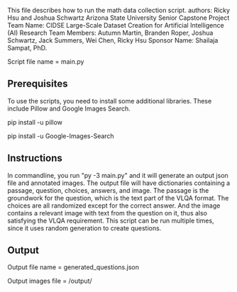 This file describes how to run the math data collection script.
authors: Ricky Hsu and Joshua Schwartz
Arizona State University Senior Capstone Project
Team Name: CIDSE Large-Scale Dataset Creation for Artificial Intelligence (AI) Research
Team Members: Autumn Martin, Branden Roper, Joshua Schwartz, Jack Summers, Wei Chen, Ricky Hsu
Sponsor Name: Shailaja Sampat, PhD.

Script file name = main.py


## Prerequisites

To use the scripts, you need to install some additional libraries. These include Pillow and Google Images Search.

pip install -u pillow

pip install -u Google-Images-Search


## Instructions

In commandline, you run "py -3 main.py" and it will generate an output json file and annotated images. The output file will have dictionaries containing a passage, question, choices, answers, and image. The passage is the groundwork for the question, which is the text part of the VLQA format. The choices are all randomized except for the correct answer. And the image contains a relevant image with text from the question on it, thus also satisfying the VLQA requirement. This script can be run multiple times, since it uses random generation to create questions.


## Output

Output file name = generated_questions.json

Output images file = /output/

